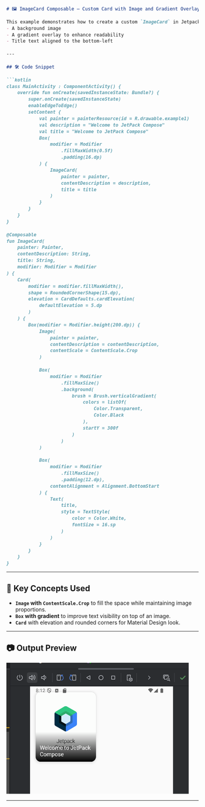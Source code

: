 
````md
# 🖼️ ImageCard Composable – Custom Card with Image and Gradient Overlay

This example demonstrates how to create a custom `ImageCard` in Jetpack Compose, with:
- A background image
- A gradient overlay to enhance readability
- Title text aligned to the bottom-left

---

## 🛠️ Code Snippet

```kotlin
class MainActivity : ComponentActivity() {
    override fun onCreate(savedInstanceState: Bundle?) {
        super.onCreate(savedInstanceState)
        enableEdgeToEdge()
        setContent {
            val painter = painterResource(id = R.drawable.example1)
            val description = "Welcome to JetPack Compose"
            val title = "Welcome to JetPack Compose"
            Box(
                modifier = Modifier
                    .fillMaxWidth(0.5f)
                    .padding(16.dp)
            ) {
                ImageCard(
                    painter = painter,
                    contentDescription = description,
                    title = title
                )
            }
        }
    }
}

@Composable
fun ImageCard(
    painter: Painter,
    contentDescription: String,
    title: String,
    modifier: Modifier = Modifier
) {
    Card(
        modifier = modifier.fillMaxWidth(),
        shape = RoundedCornerShape(15.dp),
        elevation = CardDefaults.cardElevation(
            defaultElevation = 5.dp
        )
    ) {
        Box(modifier = Modifier.height(200.dp)) {
            Image(
                painter = painter,
                contentDescription = contentDescription,
                contentScale = ContentScale.Crop
            )

            Box(
                modifier = Modifier
                    .fillMaxSize()
                    .background(
                        brush = Brush.verticalGradient(
                            colors = listOf(
                                Color.Transparent,
                                Color.Black
                            ),
                            startY = 300f
                        )
                    )
            )

            Box(
                modifier = Modifier
                    .fillMaxSize()
                    .padding(12.dp),
                contentAlignment = Alignment.BottomStart
            ) {
                Text(
                    title,
                    style = TextStyle(
                        color = Color.White,
                        fontSize = 16.sp
                    )
                )
            }
        }
    }
}
````

---

## 📌 Key Concepts Used

* **`Image` with `ContentScale.Crop`** to fill the space while maintaining image proportions.
* **`Box` with gradient** to improve text visibility on top of an image.
* **`Card`** with elevation and rounded corners for Material Design look.

---

## 📷 Output Preview

![ImageCard Preview](../assets/image_card_output.png)

---


